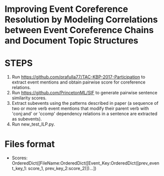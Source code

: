 # Improving Event Coreference Resolution by Modeling Correlations between Event Coreference Chains and Document Topic Structures


# STEPS
1) Run https://github.com/prafulla77/TAC-KBP-2017-Participation to extract event mentions and obtain pairwise score for coreference relations.
2) Run https://github.com/PrincetonML/SIF to generate pairwise sentence similarity scores.
3) Extract subevents using the patterns described in paper (a sequence of two or more verb event mentions that modify their parent verb with 'conj:and' or 'ccomp' dependency relations in a sentence are extracted as subevents).
4) Run new_test_ILP.py.


# Files format
- Scores:
  OrderedDict([FileName:OrderedDict([Event_Key:OrderedDict([prev_event_key_1: score_1, prev_key_2:score_2)])...])


